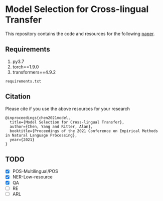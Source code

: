 # Model Selection for Cross-lingual Transfer

This repository contains the code and resources for the following [paper](https://aclanthology.org/2021.emnlp-main.459.pdf).

## Requirements
1. py3.7
2. torch==1.9.0
3. transformers==4.9.2
```
requirements.txt
```

## Citation
Please cite if you use the above resources for your research
```
@inproceedings{chen2021model,
  title={Model Selection for Cross-lingual Transfer},
  author={Chen, Yang and Ritter, Alan},
  booktitle={Proceedings of the 2021 Conference on Empirical Methods in Natural Language Processing},
  year={2021}
}
```
## TODO
- [x] POS-Multilingual/POS
- [x] NER-Low-resource
- [x] QA
- [ ] RE
- [ ] ARL